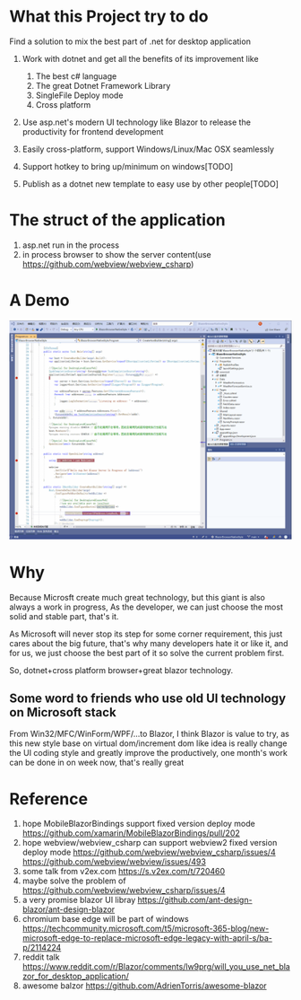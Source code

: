 # What this Project try to do

Find a solution to mix the best part of .net for desktop application

1. Work with dotnet and get all the benefits of its improvement like

    1. The best c# language
    2. The great Dotnet Framework Library
    3. SingleFile Deploy mode
    4. Cross platform

2. Use asp.net's modern UI technology like Blazor to release the productivity for frontend development
3. Easily cross-platform, support Windows/Linux/Mac OSX seamlessly
4. Support hotkey to bring up/minimum on windows[TODO]
5. Publish as a dotnet new template to easy use by other people[TODO]

# The struct of the application

1. asp.net run in the process
2. in process browser to show the server content(use https://github.com/webview/webview_csharp)

# A Demo

![](desktoploveblazorweb.gif)

# Why

Because Microsft create much great technology, but this giant is also always a work in progress, As the developer, we can just choose the most solid and stable part, that's it.

As Microsoft will never stop its step for some corner requirement, this just cares about the big future, that's why many developers hate it or like it, and for us, we just choose the best part of it so solve the current problem first.

So, dotnet+cross platform browser+great blazor technology.

## Some word to friends who use old UI technology on Microsoft stack

From Win32/MFC/WinForm/WPF/...to Blazor, I think Blazor is value to try, as this new style base on virtual dom/increment dom like idea is really change the UI coding style and greatly improve the productively, one month's work can be done in on week now, that's really great

# Reference
1. hope MobileBlazorBindings support fixed version deploy mode https://github.com/xamarin/MobileBlazorBindings/pull/202
2. hope webview/webview_csharp can support webview2 fixed version deploy mode https://github.com/webview/webview_csharp/issues/4 https://github.com/webview/webview/issues/493
3. some talk from v2ex.com https://s.v2ex.com/t/720460
4. maybe solve the problem of https://github.com/webview/webview_csharp/issues/4
5. a very promise blazor UI libray https://github.com/ant-design-blazor/ant-design-blazor
6. chromium base edge will be part of windows https://techcommunity.microsoft.com/t5/microsoft-365-blog/new-microsoft-edge-to-replace-microsoft-edge-legacy-with-april-s/ba-p/2114224
7. reddit talk https://www.reddit.com/r/Blazor/comments/lw9prg/will_you_use_net_blazor_for_desktop_application/
8. awesome balzor https://github.com/AdrienTorris/awesome-blazor

